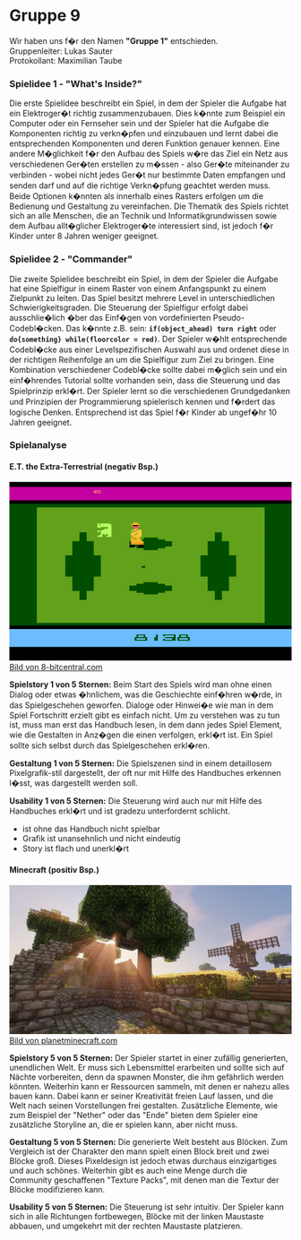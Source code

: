 # Gruppe 9
Wir haben uns f�r den Namen **"Gruppe 1"** entschieden.  
Gruppenleiter: Lukas Sauter    
Protokollant: Maximilian Taube

### Spielidee 1 - "What's Inside?"
Die erste Spielidee beschreibt ein Spiel, in dem der Spieler die Aufgabe hat ein Elektroger�t richtig zusammenzubauen.
Dies k�nnte zum Beispiel ein Computer oder ein Fernseher sein und der Spieler hat die Aufgabe die Komponenten richtig zu verkn�pfen
und einzubauen und lernt dabei die entsprechenden Komponenten und deren Funktion genauer kennen. Eine andere M�glichkeit f�r den Aufbau des Spiels
w�re das Ziel ein Netz aus verschiedenen Ger�ten erstellen zu m�ssen - also Ger�te miteinander zu verbinden - wobei nicht
jedes Ger�t nur bestimmte Daten empfangen und senden darf und auf die richtige Verkn�pfung geachtet werden muss. Beide Optionen k�nnten als innerhalb
eines Rasters erfolgen um die Bedienung und Gestaltung zu vereinfachen. Die Thematik des Spiels richtet sich an alle Menschen, die
an Technik und Informatikgrundwissen sowie dem Aufbau allt�glicher Elektroger�te interessiert sind, ist jedoch f�r Kinder unter 8 Jahren
weniger geeignet.


### Spielidee 2 - "Commander"
Die zweite Spielidee beschreibt ein Spiel, in dem der Spieler die Aufgabe hat eine Spielfigur in einem Raster von einem
Anfangspunkt zu einem Zielpunkt zu leiten. Das Spiel besitzt mehrere Level in unterschiedlichen Schwierigkeitsgraden.
Die Steuerung der Spielfigur erfolgt dabei ausschlie�lich �ber das Einf�gen von vordefinierten Pseudo-Codebl�cken.
Das k�nnte z.B. sein: **```if(object_ahead) turn right```** oder **```do{something} while(floorcolor = red)```**. Der
Spieler w�hlt entsprechende Codebl�cke aus einer Levelspezifischen Auswahl aus und ordenet
diese in der richtigen Reihenfolge an um die Spielfigur zum Ziel zu bringen. Eine Kombination verschiedener Codebl�cke
sollte dabei m�glich sein und ein einf�hrendes Tutorial sollte vorhanden sein, dass die Steuerung und das Spielprinzip erkl�rt.
Der Spieler lernt so die verschiedenen Grundgedanken und Prinzipien der Programmierung spielerisch kennen und f�rdert das logische Denken.
Entsprechend ist das Spiel f�r Kinder ab ungef�hr 10 Jahren geeignet.

### Spielanalyse

#### E.T. the Extra-Terrestrial (negativ Bsp.)
![ET-image](images/et2600.jpg)
[Bild von 8-bitcentral.com](http://www.8-bitcentral.com/reviews/2600et.html)

**Spielstory 1 von 5 Sternen:** Beim Start des Spiels wird man ohne einen Dialog
oder etwas �hnlichem, was die Geschiechte einf�hren w�rde, in das Spielgeschehen
geworfen. Dialoge oder Hinwei�e wie man in dem Spiel Fortschritt erzielt gibt es
einfach nicht. Um zu verstehen was zu tun ist, muss man erst das Handbuch lesen,
in dem dann jedes Spiel Element, wie die Gestalten in Anz�gen die einen
verfolgen, erkl�rt ist. Ein Spiel sollte sich selbst durch das Spielgeschehen
erkl�ren.

**Gestaltung 1 von 5 Sternen:** Die Spielszenen sind in einem detaillosem
Pixelgrafik-stil dargestellt, der oft nur mit Hilfe des Handbuches erkennen
l�sst, was dargestellt werden soll.

**Usability 1 von 5 Sternen:** Die Steuerung wird auch nur mit Hilfe des
Handbuches erkl�rt und ist gradezu unterfordernt schlicht.

- ist ohne das Handbuch nicht spielbar
- Grafik ist unansehnlich und nicht eindeutig
- Story ist flach und unerkl�rt

#### Minecraft (positiv Bsp.)
![Minecraft-image](images/minecraft.png)
[Bild von planetminecraft.com](https://www.planetminecraft.com/texture_pack/excalibur)

**Spielstory 5 von 5 Sternen:** Der Spieler startet in einer zufällig generierten, unendlichen Welt.
Er muss sich Lebensmittel erarbeiten und sollte sich auf Nächte vorbereiten, denn da spawnen Monster, die ihm gefährlich werden könnten.
Weiterhin kann er Ressourcen sammeln, mit denen er nahezu alles bauen kann.
Dabei kann er seiner Kreativität freien Lauf lassen, und die Welt nach seinen Vorstellungen frei gestalten.
Zusätzliche Elemente, wie zum Beispiel der "Nether" oder das "Ende" bieten dem Spieler eine zusätzliche Storyline an, die er spielen kann, aber nicht muss.

**Gestaltung 5 von 5 Sternen:** Die generierte Welt besteht aus Blöcken. Zum Vergleich ist der Charakter den mann spielt einen Block breit und zwei Blöcke groß.
Dieses Pixeldesign ist jedoch etwas durchaus einzigartiges und auch schönes.
Weiterhin gibt es auch eine Menge durch die Community geschaffenen "Texture Packs", mit denen man die Textur der Blöcke modifizieren kann.

**Usability 5 von 5 Sternen:** Die Steuerung ist sehr intuitiv. Der Spieler kann sich in alle Richtungen fortbewegen,
 Blöcke mit der linken Maustaste abbauen, und umgekehrt mit der rechten Maustaste platzieren.
